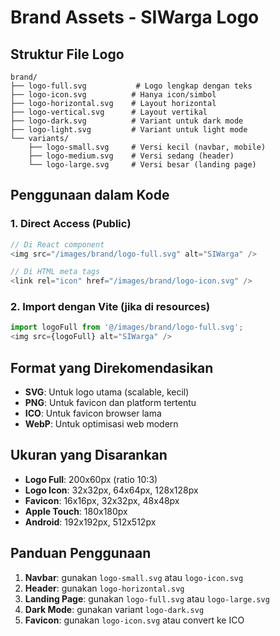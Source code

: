 # Brand Assets - SIWarga Logo

## Struktur File Logo

```
brand/
├── logo-full.svg           # Logo lengkap dengan teks
├── logo-icon.svg          # Hanya icon/simbol
├── logo-horizontal.svg    # Layout horizontal
├── logo-vertical.svg      # Layout vertikal
├── logo-dark.svg          # Variant untuk dark mode
├── logo-light.svg         # Variant untuk light mode
└── variants/
    ├── logo-small.svg     # Versi kecil (navbar, mobile)
    ├── logo-medium.svg    # Versi sedang (header)
    └── logo-large.svg     # Versi besar (landing page)
```

## Penggunaan dalam Kode

### 1. Direct Access (Public)
```javascript
// Di React component
<img src="/images/brand/logo-full.svg" alt="SIWarga" />

// Di HTML meta tags
<link rel="icon" href="/images/brand/logo-icon.svg" />
```

### 2. Import dengan Vite (jika di resources)
```javascript
import logoFull from '@/images/brand/logo-full.svg';
<img src={logoFull} alt="SIWarga" />
```

## Format yang Direkomendasikan

- **SVG**: Untuk logo utama (scalable, kecil)
- **PNG**: Untuk favicon dan platform tertentu
- **ICO**: Untuk favicon browser lama
- **WebP**: Untuk optimisasi web modern

## Ukuran yang Disarankan

- **Logo Full**: 200x60px (ratio 10:3)
- **Logo Icon**: 32x32px, 64x64px, 128x128px
- **Favicon**: 16x16px, 32x32px, 48x48px
- **Apple Touch**: 180x180px
- **Android**: 192x192px, 512x512px

## Panduan Penggunaan

1. **Navbar**: gunakan `logo-small.svg` atau `logo-icon.svg`
2. **Header**: gunakan `logo-horizontal.svg`
3. **Landing Page**: gunakan `logo-full.svg` atau `logo-large.svg`
4. **Dark Mode**: gunakan variant `logo-dark.svg`
5. **Favicon**: gunakan `logo-icon.svg` atau convert ke ICO
